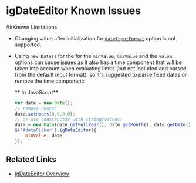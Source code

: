﻿<!--
|metadata|
{
    "fileName": "igdateeditor-known-issues",
    "controlName": "igEditors",
    "tags": ["Editing","Known Issues"]
}
|metadata|
-->

# igDateEditor Known Issues

##Known Limitations

- Changing value after initialization for [`dateInputFormat`](%%jQueryApiUrl%%/ui.igdateeditor#options:dateInputFormat) option is not supported.
- Using `new Date()` for the for the `minValue`, `maxValue` and the `value` options can cause issues as it also has a time component that will be taken into account when evaluating limits (but not included and parsed from the default input format), so it's suggested to parse fixed dates or remove the time component:
	
	** In JavaScript**
	```js
	var date = new Date();
	// remove hours:
	date.setHours(0,0,0,0);
	// or use constructor with string/values:
	date = new Date(date.getFullYear(), date.getMonth(), date.getDate());
	$('#datePicker').igDateEditor({
        minValue: date
    });
	```

## Related Links
-   [igDateEditor Overview](igDateEditor-Overview.html)

 

 



